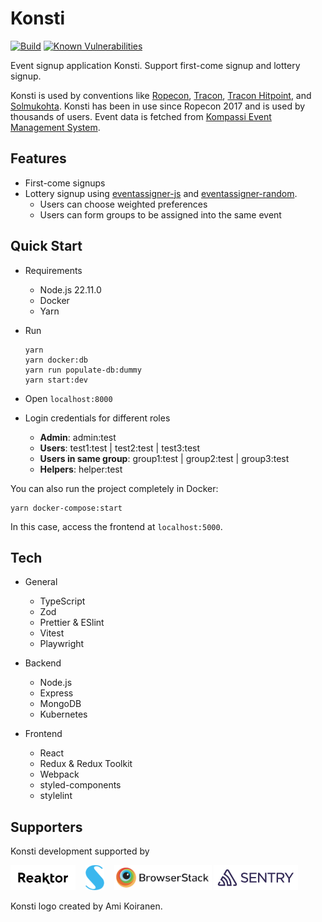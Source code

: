 # Konsti

[![Build](https://github.com/con2/konsti/actions/workflows/test.yml/badge.svg?branch=main)](https://github.com/con2/konsti/actions/workflows/test.yml) [![Known Vulnerabilities](https://snyk.io/test/github/con2/konsti/badge.svg)](https://snyk.io/test/github/con2/konsti)

Event signup application Konsti. Support first-come signup and lottery signup.

Konsti is used by conventions like [Ropecon](https://ropecon.fi), [Tracon](https://tracon.fi), [Tracon Hitpoint](https://hitpoint.tracon.fi), and [Solmukohta](https://solmukohta.eu). Konsti has been in use since Ropecon 2017 and is used by thousands of users. Event data is fetched from [Kompassi Event Management System](https://kompassi.eu/).

## Features

- First-come signups
- Lottery signup using [eventassigner-js](https://github.com/Altesmi/eventassigner-js) and [eventassigner-random](https://github.com/Altesmi/eventassigner-random).
  - Users can choose weighted preferences
  - Users can form groups to be assigned into the same event

## Quick Start

- Requirements
  - Node.js 22.11.0
  - Docker
  - Yarn

- Run

  ```shell
  yarn
  yarn docker:db
  yarn run populate-db:dummy
  yarn start:dev
  ```

- Open `localhost:8000`

- Login credentials for different roles
  - **Admin**: admin:test
  - **Users**: test1:test | test2:test | test3:test
  - **Users in same group**: group1:test | group2:test | group3:test
  - **Helpers**: helper:test

You can also run the project completely in Docker:

```shell
yarn docker-compose:start
```

In this case, access the frontend at `localhost:5000`.

## Tech

- General
  - TypeScript
  - Zod
  - Prettier & ESlint
  - Vitest
  - Playwright

- Backend
  - Node.js
  - Express
  - MongoDB
  - Kubernetes

- Frontend
  - React
  - Redux & Redux Toolkit
  - Webpack
  - styled-components
  - stylelint

## Supporters

Konsti development supported by

[![Reaktor logo](/client/assets/reaktor-logo.png)](https://www.reaktor.com)&nbsp;&nbsp;&nbsp;
[![Sovellin logo](/client/assets/sovellin-logo.png)](https://www.sovellin.com)&nbsp;&nbsp;&nbsp;
[![BrowserStack logo](/client/assets/browserstack-logo.png)](https://www.browserstack.com)
[![Sentry logo](/client/assets/sentry-logo.png)](https://sentry.io)

Konsti logo created by Ami Koiranen.

